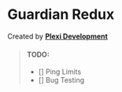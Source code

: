 # Guardian Redux

Created by [**Plexi Development**](https://discord.gg/plexidev)

> #### TODO:
> - [] Ping Limits
> - [] Bug Testing
